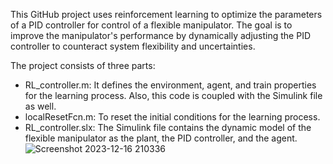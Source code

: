 This GitHub project uses reinforcement learning to optimize the parameters of a PID controller for control of a flexible manipulator. The goal is to improve the manipulator's performance by dynamically adjusting the PID controller to counteract system flexibility and uncertainties.

The project consists of three parts:
 - RL_controller.m: It defines the environment, agent, and train properties for the learning process. Also, this code is coupled with the Simulink file as well.
 - localResetFcn.m: To reset the initial conditions for the learning process.
 - RL_controller.slx: The Simulink file contains the dynamic model of the flexible manipulator as the plant, the PID controller, and the agent.
![Screenshot 2023-12-16 210336](https://github.com/AmirhosseinAsadi1380/RL-PID-controller/assets/153992265/3ad25000-50ea-45e7-b5be-f0953b540730)
